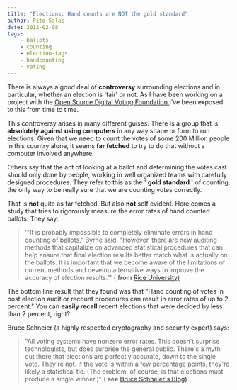 ```yaml
---
title: "Elections: Hand counts are NOT the gold standard"
author: Pito Salas
date: 2012-02-08
tags:
    - ballots
    - counting
    - election-tags
    - handcounting
    - voting
---
```




There is always a good deal of **controversy** surrounding elections and in
particular, whether an election is 'fair' or not. As I have been working on a
project with the [Open Source Digital Voting Foundation
](<http://www.osdv.org>)I've been exposed to this from time to time.

This controversy arises in many different guises. There is a group that is
**absolutely against using computers** in any way shape or form to run
elections. Given that we need to count the votes of some 200 Million people in
this country alone, it seems **far fetched** to try to do that without a
computer involved anywhere.

Others say that the act of looking at a ballot and determining the votes cast
should only done by people, working in well organized teams with carefully
designed procedures. They refer to this as the ' **gold standard '** of
counting, the only way to be really sure that we are counting votes correctly.

That is **not** quite as far fetched. But also **not** self evident. Here
comes a study that tries to rigorously measure the error rates of hand counted
ballots. They say:

> '"It is probably impossible to completely eliminate errors in hand counting
> of ballots," Byrne said. "However, there are new auditing methods that
> capitalize on advanced statistical procedures that can help ensure that
> final election results better match what is actually on the ballots. It is
> important that we become aware of the limitations of current methods and
> develop alternative ways to improve the accuracy of election results."' (
> **from** [Rice
> University)](<http://www.media.rice.edu/media/NewsBot.asp?MODE=VIEW&ID=16725&SnID=1526014862>)

The bottom line result that they found was that "Hand counting of votes in
post election audit or recount procedures can result in error rates of up to 2
percent." You can **easily recall** recent elections that were decided by less
than 2 percent, right?

Bruce Schneier (a highly respected cryptography and security expert) says:

> "All voting systems have nonzero error rates. This doesn't surprise
> technologists, but does surprise the general public. There's a myth out
> there that elections are perfectly accurate, down to the single vote.
> They're not. If the vote is within a few percentage points, they're likely a
> statistical tie. (The problem, of course, is that elections must produce a
> single winner.)" ( **see** [Bruce Schneier's
> Blog)](<http://www.schneier.com/blog/archives/2012/02/error_rates_of.html>)



